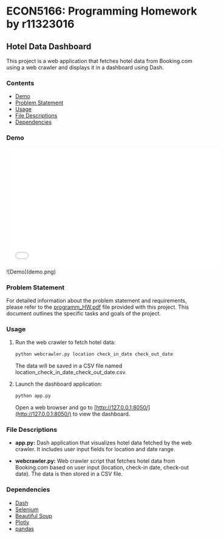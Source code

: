 # ECON5166: Programming Homework by r11323016
## Hotel Data Dashboard

This project is a web application that fetches hotel data from Booking.com using a web crawler and displays it in a dashboard using Dash.

### Contents

- [Demo](#demo)
- [Problem Statement](#problem-statement)
- [Usage](#usage)
- [File Descriptions](#file-descriptions)
- [Dependencies](#dependencies)


### Demo
<iframe width="560" height="315" src="[https://www.youtube.com/embed/@Vanessa-pk5zh
]([https://youtu.be/7EuboEg7a2w](https://youtu.be/7EuboEg7a2w))" frameborder="0" allowfullscreen></iframe>
![Demo](demo.png)


### Problem Statement

For detailed information about the problem statement and requirements, please refer to the [programm_HW.pdf](programm_HW.pdf) file provided with this project. This document outlines the specific tasks and goals of the project.

### Usage

1. Run the web crawler to fetch hotel data:

    ```bash
    python webcrawler.py location check_in_date check_out_date
    ```

   The data will be saved in a CSV file named location_check_in_date_check_out_date.csv.

2. Launch the dashboard application:

    ```bash
    python app.py
    ```

   Open a web browser and go to [http://127.0.0.1:8050/](http://127.0.0.1:8050/) to view the dashboard.

### File Descriptions

- **app.py:** Dash application that visualizes hotel data fetched by the web crawler. It includes user input fields for location and date range.

- **webcrawler.py:** Web crawler script that fetches hotel data from Booking.com based on user input (location, check-in date, check-out date). The data is then stored in a CSV file.

### Dependencies

- [Dash](https://dash.plotly.com/)
- [Selenium](https://www.selenium.dev/)
- [Beautiful Soup](https://www.crummy.com/software/BeautifulSoup/)
- [Plotly](https://plotly.com/)
- [pandas](https://pandas.pydata.org/)

